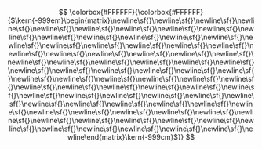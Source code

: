 $$ \colorbox{#FFFFFF}{\colorbox{#FFFFFF}{$\kern{-999em}\begin{matrix}\newline\sf{}\newline\sf{}\newline\sf{}\newline\sf{}\newline\sf{}\newline\sf{}\newline\sf{}\newline\sf{}\newline\sf{}\newline\sf{}\newline\sf{}\newline\sf{}\newline\sf{}\newline\sf{}\newline\sf{}\newline\sf{}\newline\sf{}\newline\sf{}\newline\sf{}\newline\sf{}\newline\sf{}\newline\sf{}\newline\sf{}\newline\sf{}\newline\sf{}\newline\sf{}\newline\sf{}\newline\sf{}\newline\sf{}\newline\sf{}\newline\sf{}\newline\sf{}\newline\sf{}\newline\sf{}\newline\sf{}\newline\sf{}\newline\sf{}\newline\sf{}\newline\sf{}\newline\sf{}\newline\sf{}\newline\sf{}\newline\sf{}\newline\sf{}\newline\sf{}\newline\sf{}\newline\sf{}\newline\sf{}\newline\sf{}\newline\sf{}\newline\sf{}\newline\sf{}\newline\sf{}\newline\sf{}\newline\sf{}\newline\sf{}\newline\sf{}\newline\sf{}\newline\sf{}\newline\sf{}\newline\sf{}\newline\sf{}\newline\sf{}\newline\sf{}\newline\sf{}\newline\sf{}\newline\sf{}\newline\sf{}\newline\sf{}\newline\sf{}\newline\sf{}\newline\sf{}\newline\sf{}\newline\sf{}\newline\sf{}\newline\sf{}\newline\sf{}\newline\sf{}\newline\sf{}\newline\sf{}\newline\end{matrix}\kern{-999cm}$}} $$
